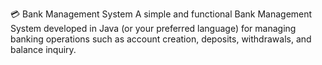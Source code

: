 💳 Bank Management System
A simple and functional Bank Management System developed in Java (or your preferred language) for managing banking operations such as account creation, deposits, withdrawals, and balance inquiry.
